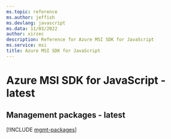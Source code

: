 ```yaml
---
ms.topic: reference
ms.author: jeffish
ms.devlang: javascript
ms.data: 11/03/2022
author: xirzec
description: Reference for Azure MSI SDK for JavaScript
ms.service: msi
title: Azure MSI SDK for JavaScript
---
```

# Azure MSI SDK for JavaScript - latest

## Management packages - latest
[!INCLUDE [mgmt-packages](msi-mgmt-index.md)]